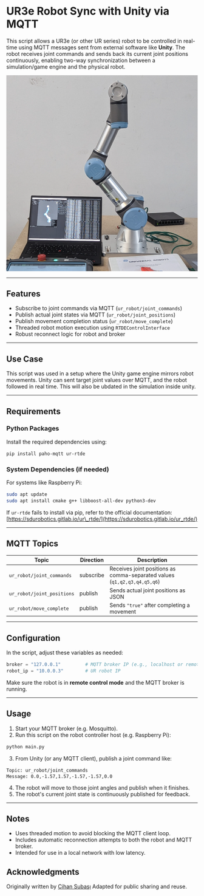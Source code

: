 # UR3e Robot Sync with Unity via MQTT

This script allows a UR3e (or other UR series) robot to be controlled in real-time using MQTT messages sent from external software like **Unity**. The robot receives joint commands and sends back its current joint positions continuously, enabling two-way synchronization between a simulation/game engine and the physical robot.

![Setup](img/setup.png)

---

## Features

- Subscribe to joint commands via MQTT (`ur_robot/joint_commands`)
- Publish actual joint states via MQTT (`ur_robot/joint_positions`)
- Publish movement completion status (`ur_robot/move_complete`)
- Threaded robot motion execution using `RTDEControlInterface`
- Robust reconnect logic for robot and broker

---

## Use Case

This script was used in a setup where the Unity game engine mirrors robot movements. Unity can sent target joint values over MQTT, and the robot followed in real time. This will also be ubdated in the simulation inside unity.

---

## Requirements

### Python Packages

Install the required dependencies using:

```bash
pip install paho-mqtt ur-rtde
````

### System Dependencies (if needed)

For systems like Raspberry Pi:

```bash
sudo apt update
sudo apt install cmake g++ libboost-all-dev python3-dev
```

If `ur-rtde` fails to install via pip, refer to the official documentation:
[https://sdurobotics.gitlab.io/ur\_rtde/](https://sdurobotics.gitlab.io/ur_rtde/)

---

## MQTT Topics

| Topic                      | Direction | Description                                                              |
| -------------------------- | --------- | ------------------------------------------------------------------------ |
| `ur_robot/joint_commands`  | subscribe | Receives joint positions as comma-separated values (`q1,q2,q3,q4,q5,q6`) |
| `ur_robot/joint_positions` | publish   | Sends actual joint positions as JSON                                     |
| `ur_robot/move_complete`   | publish   | Sends `"true"` after completing a movement                               |

---

## Configuration

In the script, adjust these variables as needed:

```python
broker = "127.0.0.1"         # MQTT broker IP (e.g., localhost or remote)
robot_ip = "10.0.0.3"        # UR robot IP
```

Make sure the robot is in **remote control mode** and the MQTT broker is running.

---

## Usage

1. Start your MQTT broker (e.g. Mosquitto).
2. Run this script on the robot controller host (e.g. Raspberry Pi):

```bash
python main.py
```

3. From Unity (or any MQTT client), publish a joint command like:

```
Topic: ur_robot/joint_commands
Message: 0.0,-1.57,1.57,-1.57,-1.57,0.0
```

4. The robot will move to those joint angles and publish when it finishes.
5. The robot's current joint state is continuously published for feedback.

---

## Notes

* Uses threaded motion to avoid blocking the MQTT client loop.
* Includes automatic reconnection attempts to both the robot and MQTT broker.
* Intended for use in a local network with low latency.



## Acknowledgments

Originally written by [Cihan Subaşı](https://github.com/chnsbs)
Adapted for public sharing and reuse.

